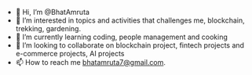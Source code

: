 - 👋 Hi, I’m @BhatAmruta
- 👀 I’m interested in topics and activities that challenges me, blockchain, trekking, gardening. 
- 🌱 I’m currently learning coding, people management and cooking
- 💞️ I’m looking to collaborate on blockchain project, fintech projects and e-commerce projects, AI projects
- 📫 How to reach me bhatamruta7@gmail.com.

<!---
BhatAmruta/BhatAmruta is a ✨ special ✨ repository because its `README.md` (this file) appears on your GitHub profile.
You can click the Preview link to take a look at your changes.
--->
